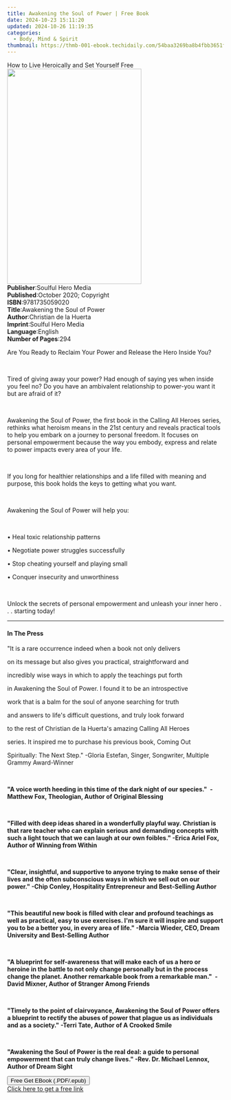 ```yaml
---
title: Awakening the Soul of Power | Free Book
date: 2024-10-23 15:11:20
updated: 2024-10-26 11:19:35
categories:
  - Body, Mind & Spirit
thumbnail: https://thmb-001-ebook.techidaily.com/54baa3269ba8b4fbb3651fba2f313b9fad873bc1db8b240d7538b8661f35e43a.jpg
---
```

<main id="book-container">
  <div class="flex flex-col">
    <div class="book-brief flex-1 py-6 px-4 sm:p-6 md:py-10 md:px-8">
      <!-- brief-->
      <div class="book-brief-main">
        How to Live Heroically and Set Yourself Free
      </div>
    </div>
    <div
      class="book-meta-info flex-1 grid gap-4 col-start-1 col-end-3 row-start-1 sm:mb-6 sm:grid-cols-4 lg:gap-6 lg:col-start-2 lg:row-end-6 lg:row-span-6 lg:mb-0"
    >
      <div
        class="book-meta-info-left place-content-center mt-4 p-4 text-sm leading-6 col-start-2 col-span-2 dark:text-slate-400"
      >
        <img
          class="w-full h-500 object-cover rounded-lg sm:h-255 sm:col-span-2 lg:col-span-full"
          src="https://img-001-ebook.techidaily.com/dad501a98af9f3887104951c887649854dd85e73702f842645603b6b45232372.jpg"
          alt=""
          width="312"
          height="500"
        />
      </div>
      <div
        class="book-meta-info-right mt-2 col-start-1 row-start-2 col-span-3 self-center"
      >
        <!-- meta data  -->
        <div class="flex flex-col px-4 md:px-8">
          <div class="flex-1">
            <strong>Publisher</strong>:<span class="px-2"
              >Soulful Hero Media</span
            >
          </div>
          <div class="flex-1">
            <strong>Published</strong>:<span class="px-2"
              >October 2020; Copyright</span
            >
          </div>
          <div class="flex-1">
            <strong>ISBN</strong>:<span class="px-2">9781735059020</span>
          </div>
          <div class="flex-1">
            <strong>Title</strong>:<span class="px-2"
              >Awakening the Soul of Power</span
            >
          </div>
          <div class="flex-1">
            <strong>Author</strong>:<span class="px-2"
              >Christian de la Huerta</span
            >
          </div>
          <div class="flex-1">
            <strong>Imprint</strong>:<span class="px-2"
              >Soulful Hero Media</span
            >
          </div>
          <div class="flex-1">
            <strong>Language</strong>:<span class="px-2">English</span>
          </div>
          <div class="flex-1">
            <strong>Number of Pages</strong>:<span class="px-2">294</span>
          </div>
        </div>
      </div>
    </div>
    <div class="book-description flex-1 py-6 px-4 sm:p-6 md:py-10 md:px-8">
      <div class="book-description-main">
        <div accordion-content="" id="description">
          <p>
            Are You Ready to Reclaim Your Power and Release the Hero Inside You?
          </p>
          <p><br /></p>
          <p>
            Tired of giving away your power? Had enough of saying yes when
            inside you feel no? Do you have an ambivalent relationship to
            power-you want it but are afraid of it?
          </p>
          <p><br /></p>
          <p>
            Awakening the Soul of Power, the first book in the Calling All
            Heroes series, rethinks what heroism means in the 21st century and
            reveals practical tools to help you embark on a journey to personal
            freedom. It focuses on personal empowerment because the way you
            embody, express and relate to power impacts every area of your
            life.&nbsp;
          </p>
          <p><br /></p>
          <p>
            If you long for healthier relationships and a life filled with
            meaning and purpose, this book holds the keys to getting what you
            want.
          </p>
          <p><br /></p>
          <p>Awakening the Soul of Power will help you:</p>
          <p><br /></p>
          <p>• Heal toxic relationship patterns</p>
          <p>• Negotiate power struggles successfully</p>
          <p>• Stop cheating yourself and playing small</p>
          <p>• Conquer insecurity and unworthiness</p>
          <p><br /></p>
          <p>
            Unlock the secrets of&nbsp;personal empowerment and unleash your
            inner hero . . . starting today!
          </p>
        </div>
        <div class="accordion-fader"></div>
      </div>
    </div>
    <div class="book-excerpts flex-1 py-6 px-4 sm:p-6 md:py-10 md:px-8">
      <!-- excerpts-->
      <div class="book-excerpts-main">
        <hr />
        <h4 class="placeholder placeholder-heading">
          <span>In The Press</span>
        </h4>
        <p></p>
        <p>"It is a rare occurrence indeed when a book not only delivers</p>
        <p>on its message but also gives you practical, straightforward and</p>
        <p>incredibly wise ways in which to apply the teachings put forth</p>
        <p>in Awakening the Soul of Power. I found it to be an introspective</p>
        <p>work that is a balm for the soul of anyone searching for truth</p>
        <p>and answers to life's difficult questions, and truly look forward</p>
        <p>
          to the rest of Christian de la Huerta's amazing Calling All Heroes
        </p>
        <p>series. It inspired me to purchase his previous book, Coming Out</p>
        <p>
          Spiritually: The Next Step." -Gloria Estefan, Singer, Songwriter,
          Multiple Grammy Award-Winner
        </p>
        <p><br /></p>
        <p>
          <strong
            >"A voice worth heeding in this time of the dark night of our
            species."&nbsp;&nbsp;-Matthew Fox, Theologian, Author of Original
            Blessing</strong
          >
        </p>
        <p><br /></p>
        <p>
          <strong
            >"Filled with deep ideas shared in a wonderfully playful
            way.&nbsp;Christian is that rare teacher who can explain serious and
            demanding concepts with such a light touch that we can laugh at our
            own foibles." -Erica Ariel Fox, Author of Winning from
            Within</strong
          >
        </p>
        <p><br /></p>
        <p>
          <strong
            >"Clear, insightful, and supportive to anyone trying to make sense
            of their lives and the often subconscious ways in which we sell out
            on our power." -Chip Conley, Hospitality Entrepreneur and
            Best-Selling Author</strong
          >
        </p>
        <p><br /></p>
        <p>
          <strong
            >"This beautiful new book is filled with clear and profound
            teachings as well as practical, easy to use exercises. I'm sure it
            will inspire and support you to be a better you, in every area of
            life."&nbsp;-Marcia Wieder, CEO, Dream University&nbsp;and
            Best-Selling Author</strong
          >
        </p>
        <p><br /></p>
        <p>
          <strong
            >"A blueprint for self-awareness that will make each of us a hero or
            heroine in the battle to not only change personally but in the
            process change the planet. Another remarkable book from a remarkable
            man."&nbsp;&nbsp;-David Mixner, Author of Stranger Among
            Friends</strong
          >
        </p>
        <p><br /></p>
        <p>
          <strong
            >"Timely to the point of clairvoyance, Awakening the Soul of Power
            offers a blueprint to rectify the abuses of power that plague us as
            individuals and as a society." -Terri Tate, Author of A Crooked
            Smile</strong
          >
        </p>
        <p><br /></p>
        <p>
          <strong
            >"Awakening the Soul of Power is the real deal: a guide to personal
            empowerment that can truly change lives." -Rev. Dr. Michael Lennox,
            Author of Dream Sight&nbsp;</strong
          >
        </p>
        <p></p>
      </div>
    </div>
    <div
      class="book-about-author flex-1 py-6 px-4 sm:p-6 md:py-10 md:px-8"
    ></div>
    <div class="book-free-get flex-1 py-6 px-4 sm:p-6 md:py-10 md:px-8">
      <button
        id="btn-free-get"
        class="bg-blue-500 hover:bg-blue-700 text-white font-bold py-2 px-4 rounded"
      >
        Free Get EBook (.PDF/.epub)
      </button>
      <div id="countdown-display" class="px-2 text-lg mt-2"></div>
      <a
        id="free-link"
        class="hidden bg-blue-500 hover:bg-blue-700 text-white font-bold py-2 px-4 rounded"
        href="https://www.ebooks.com/en-us/book/210107076/awakening-the-soul-of-power/christian-de-la-huerta/"
        target="_blank"
        >Click here to get a free link</a
      >
    </div>
    <script>
      let countdownTime = 0;
      let countdownInterval = null;
      document
        .getElementById('btn-free-get')
        .addEventListener('click', startCountdown);
      function startCountdown() {
        countdownTime = new Date().getTime() + 60000 * 3;
        countdownInterval = setInterval(updateCountdown, 1000);
        document.getElementById('btn-free-get').disabled = true;
        document
          .getElementById('btn-free-get')
          .classList.add('bg-gray-500', 'cursor-not-allowed');
      }
      function updateCountdown() {
        let currentTime = new Date().getTime();
        let timeLeft = countdownTime - currentTime;
        let secondsLeft = Math.floor(timeLeft / 1000);
        document.getElementById('countdown-display').innerHTML =
          `Remaining time: ${secondsLeft} seconds.`;
        if (secondsLeft <= 0) {
          clearInterval(countdownInterval);
          document.getElementById('btn-free-get').classList.add('hidden');
          document.getElementById('free-link').classList.remove('hidden');
          document.getElementById('countdown-display').innerHTML = '';
        }
      }
    </script>
  </div>
</main>
